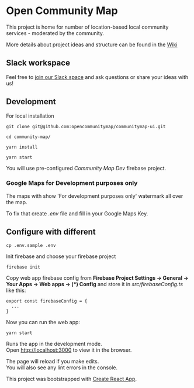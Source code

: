 # Open Community Map

This project is home for number of location-based local community services - moderated by the community.

More details about project ideas and structure can be found in the [Wiki](https://github.com/dmitry-yudakov/community-map/wiki)

## Slack workspace

Feel free to [join our Slack space](https://join.slack.com/t/opencommunitymap/shared_invite/zt-e7hqo2zo-rbeP~IoF0pPkAEsa0B7lcw) and ask questions or share your ideas with us!

## Development

For local installation

```
git clone git@github.com:opencommunitymap/communitymap-ui.git

cd community-map/

yarn install

yarn start
```

You will use pre-configured _Community Map Dev_ firebase project.

### Google Maps for Development purposes only

The maps with show 'For development purposes only' watermark all over the map.

To fix that create _.env_ file and fill in your Google Maps Key.

## Configure with different

```
cp .env.sample .env
```

Init firebase and choose your firebase project

```
firebase init
```

Copy web app firebase config from **Firebase Project Settings -> General -> Your Apps -> Web apps -> (\*) Config** and store it in _src/firebaseConfig.ts_ like this:

```
export const firebaseConfig = {
  ...
}
```

Now you can run the web app:

```
yarn start
```

Runs the app in the development mode.<br />
Open [http://localhost:3000](http://localhost:3000) to view it in the browser.

The page will reload if you make edits.<br />
You will also see any lint errors in the console.

This project was bootstrapped with [Create React App](https://github.com/facebook/create-react-app).
